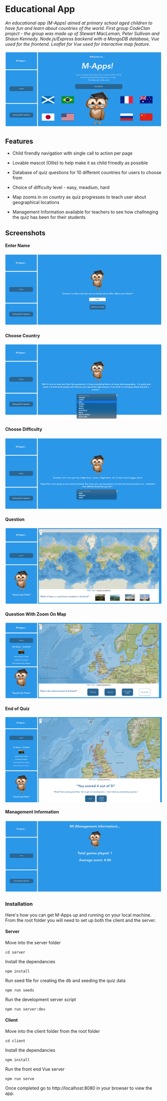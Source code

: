 # Educational App

*An educational app (M-Apps) aimed at primary school aged children to have fun and learn about countries of the world. First group CodeClan project - the group was made up of Stewart MacLeman, Peter Sullivan and Shaun Kennedy. Node.js/Express backend with a MongoDB database, Vue used for the frontend. Leaflet for Vue used for interactive map feature.*

![Home Screenshot](/screenshots/home.png)

## Features

* Child firendly navigation with single call to action per page

* Lovable mascot (Ollie) to help make it as child frinedly as possible

* Database of quiz questions for 10 different countries for users to choose from

* Choice of difficulty level - easy, meadium, hard

* Map zooms in on country as quiz progresses to teach user about geographical locations

* Management Information available for teachers to see how challneging the quiz has been for their students


## Screenshots

#### Enter Name
![Enter Name](/screenshots/enter_name.png)

#### Choose Country
![Choose Country](/screenshots/choose_country.png)

#### Choose Difficulty
![Choose Difficulty](/screenshots/choose_difficulty.png)

#### Question
![Question](/screenshots/question.png)

#### Question With Zoom On Map
![Question With Zoom On Map](/screenshots/question_2.png)

#### End of Quiz
![End of Quiz](/screenshots/end_of_quiz.png)

#### Management Information
![End of Quiz](/screenshots/mi.png)



### Installation

Here's how you can get M-Apps up and running on your local machine. From the root folder you will need to set up both the client and the server.

#### Server

Move into the server folder

```
cd server
```

Install the dependancies

```
npm install
```

Run seed file for creating the db and seeding the quiz data

```
npm run seeds
```

Run the development server script

```
npm run server:dev
```

#### Client

Move into the client folder from the root folder

```
cd client
```

Install the dependancies

```
npm install
```

Run the front end Vue server

```
npm run serve
```

Once completed go to http://localhost:8080 in your browser to view the app.